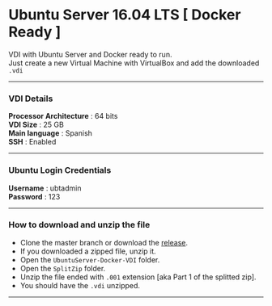 # Ubuntu Server 16.04 LTS [ **Docker Ready** ]

VDI with Ubuntu Server and Docker ready to run.  
Just create a new Virtual Machine with VirtualBox and add the downloaded `.vdi`

----

### VDI Details

**Processor Architecture** :  64 bits    
**VDI Size** :   25 GB  
**Main language** :  Spanish  
**SSH** :  Enabled

----

### Ubuntu Login Credentials

**Username** : ubtadmin    
**Password** : 123  

----

### How to download and unzip the file

+ Clone the master branch or download the [release](https://github.com/amgxv/UbuntuServer-Docker-VDI/archive/v1.zip).  
+ If you downloaded a zipped file, unzip it.  
+ Open the `UbuntuServer-Docker-VDI` folder.  
+ Open the `SplitZip` folder.  
+ Unzip the file ended with `.001` extension [aka Part 1 of the splitted zip].  
+ You should have the `.vdi` unzipped.

----
